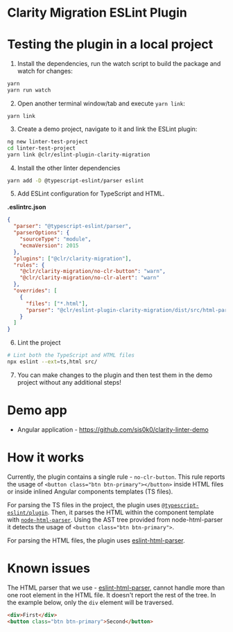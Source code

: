 # Clarity Migration ESLint Plugin

# Testing the plugin in a local project

1. Install the dependencies, run the watch script to build the package and watch for changes:

```bash
yarn
yarn run watch
```

2. Open another terminal window/tab and execute `yarn link`:

```
yarn link
```

3. Create a demo project, navigate to it and link the ESLint plugin:

```bash
ng new linter-test-project
cd linter-test-project
yarn link @clr/eslint-plugin-clarity-migration
```

4. Install the other linter dependencies

```bash
yarn add -D @typescript-eslint/parser eslint
```

5. Add ESLint configuration for TypeScript and HTML.

**.eslintrc.json**

```json
{
  "parser": "@typescript-eslint/parser",
  "parserOptions": {
    "sourceType": "module",
    "ecmaVersion": 2015
  },
  "plugins": ["@clr/clarity-migration"],
  "rules": {
    "@clr/clarity-migration/no-clr-button": "warn",
    "@clr/clarity-migration/no-clr-alert": "warn"
  },
  "overrides": [
    {
      "files": ["*.html"],
      "parser": "@clr/eslint-plugin-clarity-migration/dist/src/html-parser"
    }
  ]
}
```

6. Lint the project

```bash
# Lint both the TypeScript and HTML files
npx eslint --ext=ts,html src/
```

7. You can make changes to the plugin and then test them in the demo project without any additional steps!

# Demo app

- Angular application - https://github.com/sis0k0/clarity-linter-demo

# How it works

Currently, the plugin contains a single rule - `no-clr-button`. This rule reports the usage of `<button class="btn btn-primary"></button>` inside HTML files or inside inlined Angular components templates (TS files).

For parsing the TS files in the project, the plugin uses [`@typescript-eslint/plugin`](https://www.npmjs.com/package/@typescript-eslint/eslint-plugin). Then, it parses the HTML within the component template with [`node-html-parser`](https://www.npmjs.com/package/node-html-parser). Using the AST tree provided from node-html-parser it detects the usage of `<button class="btn btn-primary">`.

For parsing the HTML files, the plugin uses [eslint-html-parser](https://www.npmjs.com/package/eslint-html-parser).

# Known issues

The HTML parser that we use - [eslint-html-parser](https://www.npmjs.com/package/eslint-html-parser), cannot handle more than one root element in the HTML file. It doesn't report the rest of the tree. In the example below, only the `div` element will be traversed.

```html
<div>First</div>
<button class="btn btn-primary">Second</button>
```
